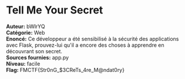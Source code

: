 # Tell Me Your Secret

**Auteur:** bWlrYQ  
**Catégorie:** Web  
**Enoncé:** Ce développeur a été sensibilisé à la sécurité des applications avec Flask, prouvez-lui qu'il a encore des choses à apprendre en découvrant son secret.  
**Sources fournies:** app.py  
**Niveau:** facile  
**Flag:** FMCTF{Str0nG_$3CReTs_4re_M@ndat0ry}